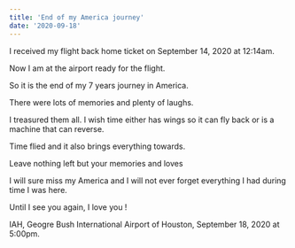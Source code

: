 ```yaml
---
title: 'End of my America journey'
date: '2020-09-18'
---
```


I received my flight back home ticket on September 14, 2020 at 12:14am.

Now I am at the airport ready for the flight. 

So it is the end of my 7 years journey in America.

There were lots of memories and plenty of laughs. 

I treasured them all. I wish time either has wings so it can fly back or is a machine that can reverse.

Time flied and it also brings everything towards. 

Leave nothing left but your memories and loves

I will sure miss my America and I will not ever forget everything I had during time I was here.

Until I see you again, I love you !

IAH, Geogre Bush International Airport of Houston, September 18, 2020 at 5:00pm.